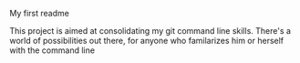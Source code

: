 My first readme

This project is aimed at consolidating my git command line skills. There's a world of possibilities out there, for anyone who familarizes him or herself with the command line

